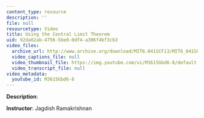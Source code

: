 ```yaml
---
content_type: resource
description: ''
file: null
resourcetype: Video
title: Using the Central Limit Theorem
uid: 92da02ab-4756-5be0-0df4-a306f4bf3cb3
video_files:
  archive_url: http://www.archive.org/download/MIT6.041SCF13/MIT6_041SCF13_Using_the_CLT_300k.mp4
  video_captions_file: null
  video_thumbnail_file: https://img.youtube.com/vi/M3615Gbd6-8/default.jpg
  video_transcript_file: null
video_metadata:
  youtube_id: M3615Gbd6-8
---
```


**Description**:

**Instructor**: Jagdish Ramakrishnan